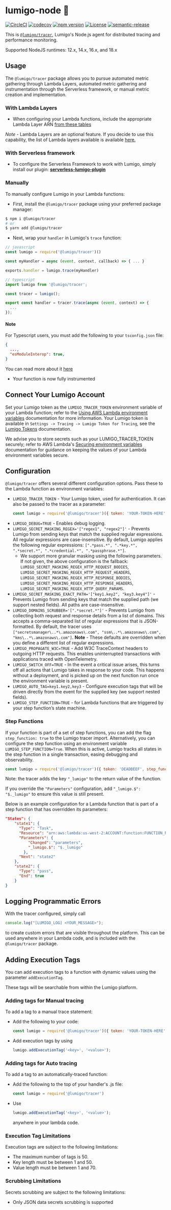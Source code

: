 # lumigo-node :stars:

[![CircleCI](https://dl.circleci.com/status-badge/img/gh/lumigo-io/lumigo-node/tree/master.svg?style=svg)](https://dl.circleci.com/status-badge/redirect/gh/lumigo-io/lumigo-node/tree/master)
[![codecov](https://codecov.io/gh/lumigo-io/lumigo-node/branch/master/graph/badge.svg?token=mUkKlI8ifC)](https://codecov.io/gh/lumigo-io/lumigo-node)
[![npm version](https://badge.fury.io/js/%40lumigo%2Ftracer.svg)](https://badge.fury.io/js/%40lumigo%2Ftracer)
[![License](https://img.shields.io/badge/License-Apache%202.0-blue.svg)](https://opensource.org/licenses/Apache-2.0)
[![semantic-release](https://img.shields.io/badge/%20%20%F0%9F%93%A6%F0%9F%9A%80-semantic--release-e10079.svg)](https://github.com/semantic-release/semantic-release)

This is [`@lumigo/tracer`](https://), Lumigo's Node.js agent for distributed tracing and performance monitoring.

Supported NodeJS runtimes: 12.x, 14.x, 16.x, and 18.x

## Usage

The `@lumigo/tracer` package allows you to pursue automated metric gathering through Lambda Layers, automated metric gathering and instrumentation through the Serverless framework, or manual metric creation and implementation.

### With Lambda Layers

* When configuring your Lambda functions, include the appropriate Lambda Layer ARN [from these tables](https://github.com/lumigo-io/lumigo-node/blob/master/layers)

*Note* - Lambda Layers are an optional feature. If you decide to use this capability, the list of Lambda layers available is available [here.](https://github.com/lumigo-io/lumigo-node/blob/master/layers)

### With Serverless framework

* To configure the Serverless Framework to work with Lumigo, simply install our plugin: [**serverless-lumigo-plugin**](https://github.com/lumigo-io/serverless-lumigo-plugin/blob/master/README.md)

### Manually

To manually configure Lumigo in your Lambda functions:

* First, install the `@lumigo/tracer` package using your preferred package manager:

```bash
$ npm i @lumigo/tracer
# or
$ yarn add @lumigo/tracer
```

* Next, wrap your `handler` in Lumigo's `trace` function:

```javascript
// javascript
const lumigo = require('@lumigo/tracer')()

const myHandler = async (event, context, callback) => { ... }

exports.handler = lumigo.trace(myHandler)
```

```typescript
// typescript
import lumigo from '@lumigo/tracer';

const tracer = lumigo();

export const handler = tracer.trace(async (event, context) => {
  ...
});
```

#### Note

For Typescript users, you must add the following to your `tsconfig.json` file:

```json
{
  ...,
  "esModuleInterop": true,
}
```

You can read more about it [here](https://www.typescriptlang.org/tsconfig#esModuleInterop)

* Your function is now fully instrumented

## Connect Your Lumigo Account
Set your Lumigo token as the `LUMIGO_TRACER_TOKEN` environment variable of your Lambda function; refer to the [Using AWS Lambda environment variables](https://docs.aws.amazon.com/lambda/latest/dg/configuration-envvars.html) documentation for more information. Your Lumigo token is available in `Settings -> Tracing -> Lumigo Token for Tracing`, see the [Lumigo Tokens](https://docs.lumigo.io/docs/lumigo-tokens) documentation.

We advise you to store secrets such as your LUMIGO_TRACER_TOKEN securely; refer to AWS Lambda's [Securing environment variables](https://docs.aws.amazon.com/lambda/latest/dg/configuration-envvars.html#configuration-envvars-encryption) documentation for guidance on keeping the values of your Lambda environment variables secure.
## Configuration

`@lumigo/tracer` offers several different configuration options. Pass these to the Lambda function as environment variables:

* `LUMIGO_TRACER_TOKEN` - Your Lumigo token, used for authentication. 
  It can also be passed to the tracer as a parameter:
  ```javascript
  const lumigo = require('@lumigo/tracer')({ token: 'YOUR-TOKEN-HERE' });
  ```
* `LUMIGO_DEBUG=TRUE` - Enables debug logging.
* `LUMIGO_SECRET_MASKING_REGEX='["regex1", "regex2"]'` - Prevents Lumigo from sending keys that match the supplied regular expressions. All regular expressions are case-insensitive. By default, Lumigo applies the following regular expressions: `[".*pass.*", ".*key.*", ".*secret.*", ".*credential.*", ".*passphrase.*"]`.
  * We support more granular masking using the following parameters. If not given, the above configuration is the fallback: `LUMIGO_SECRET_MASKING_REGEX_HTTP_REQUEST_BODIES`, `LUMIGO_SECRET_MASKING_REGEX_HTTP_REQUEST_HEADERS`, `LUMIGO_SECRET_MASKING_REGEX_HTTP_RESPONSE_BODIES`, `LUMIGO_SECRET_MASKING_REGEX_HTTP_RESPONSE_HEADERS`, `LUMIGO_SECRET_MASKING_REGEX_HTTP_QUERY_PARAMS`.
* `LUMIGO_SECRET_MASKING_EXACT_PATH='["key1.key2", "key3.key4"]'` - Prevents Lumigo from sending keys that match the supplied path (we support nested fields). All paths are case-insensitive.
* `LUMIGO_DOMAINS_SCRUBBER='[".*secret.*"]'` - Prevents Lumigo from collecting both request and response details from a list of domains. This accepts a comma-separated list of regular expressions that is JSON-formatted. By default, the tracer uses `["secretsmanager\..*\.amazonaws\.com", "ssm\..*\.amazonaws\.com", "kms\..*\.amazonaws\.com"]`. **Note** - These defaults are overridden when you define a different list of regular expressions.
* `LUMIGO_PROPAGATE_W3C=TRUE` - Add W3C TraceContext headers to outgoing HTTP requests. This enables uninterrupted transactions with applications traced with OpenTelemetry.
* `LUMIGO_SWITCH_OFF=TRUE` - In the event a critical issue arises, this turns off all actions that Lumigo takes in response to your code. This happens without a deployment, and is picked up on the next function run once the environment variable is present.
* `LUMIGO_AUTO_TAG=key1.key2,key3` - Configure execution tags that will be driven directly from the event for the supplied key (we support nested fields).
* `LUMIGO_STEP_FUNCTION=TRUE` - for Lambda functions that are triggered by your step function’s state machine.

### Step Functions

If your function is part of a set of step functions, you can add the flag `step_function: true` to the Lumigo tracer import. Alternatively, you can configure the step function using an environment variable `LUMIGO_STEP_FUNCTION=True`. When this is active, Lumigo tracks all states in the step function in a single transaction, easing debugging and observability.

```javascript
const lumigo = require('@lumigo/tracer')({ token: 'DEADBEEF', step_function: true })
```

Note: the tracer adds the key `"_lumigo"` to the return value of the function.

If you override the `"Parameters"` configuration, add `"_lumigo.$": "$._lumigo"` to ensure this value is still present.

Below is an example configuration for a Lambda function that is part of a step function that has overridden its parameters:

```json
"States": {
    "state1": {
      "Type": "Task",
      "Resource": "arn:aws:lambda:us-west-2:ACCOUNT:function:FUNCTION_NAME",
      "Parameters": {
          "Changed": "parameters",
          "_lumigo.$": "$._lumigo"
        },
      "Next": "state2"
    },
    "state2": {
      "Type": "pass",
      "End": true
    }
}
```

## Logging Programmatic Errors

With the tracer configured, simply call

```javascript
console.log("[LUMIGO_LOG] <YOUR_MESSAGE>");
```

to create custom errors that are visible throughout the platform. This can be used anywhere in your Lambda code, and is included with the `@lumigo/tracer` package.

## Adding Execution Tags

You can add execution tags to a function with dynamic values using the parameter `addExecutionTag`.

These tags will be searchable from within the Lumigo platform.

### Adding tags for Manual tracing

To add a tag to a manual trace statement:

* Add the following to your code:

  ```javascript
  const lumigo = require('@lumigo/tracer')({ token: 'YOUR-TOKEN-HERE' })
  ```

* Add execution tags by using

  ```javascript
  lumigo.addExecutionTag('<key>', '<value>');
  ```

### Adding tags for Auto tracing

To add a tag to an automatically-traced function:

* Add the following to the top of your handler's .js file:

  ```javascript
  const lumigo = require('@lumigo/tracer')
  ```

* Use

  ```javascript
  lumigo.addExecutionTag('<key>', '<value>');
  ```

  anywhere in your lambda code.

### Execution Tag Limitations

Execution tags are subject to the following limitations:

* The maximum number of tags is 50.
* Key length must be between 1 and 50.
* Value length must be between 1 and 70.

### Scrubbing Limitations

Secrets scrubbing are subject to the following limitations:

* Only JSON data secrets scrubbing is supported

